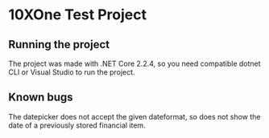 # 10XOne Test Project

## Running the project

The project was made with .NET Core 2.2.4, so you need compatible dotnet CLI or Visual Studio to run the project.

## Known bugs

The datepicker does not accept the given dateformat, so does not show the date of a previously stored financial item.
